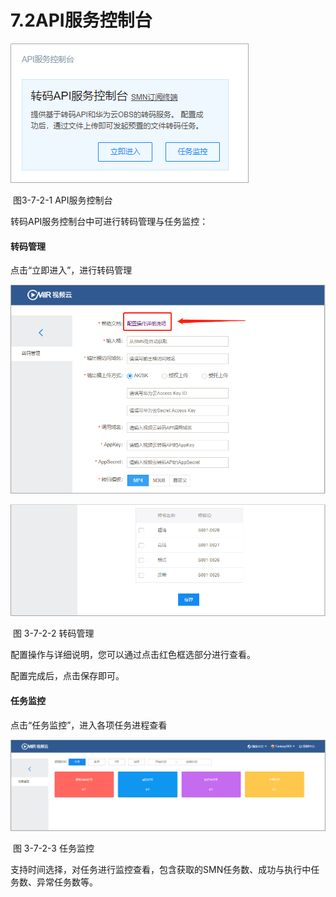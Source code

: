 # 7.2API服务控制台

![img](../images/86.png) 

​	图3-7-2-1 API服务控制台

转码API服务控制台中可进行转码管理与任务监控：

#### **转码管理**

点击“立即进入”，进行转码管理

![img](../images/87.png) 

![img](../images/88.png) 

​	图 3-7-2-2 转码管理

配置操作与详细说明，您可以通过点击红色框选部分进行查看。

配置完成后，点击保存即可。

#### **任务监控**

点击“任务监控”，进入各项任务进程查看

![img](../images/89.png) 

​	图 3-7-2-3 任务监控

支持时间选择，对任务进行监控查看，包含获取的SMN任务数、成功与执行中任务数、异常任务数等。
